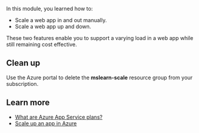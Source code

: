 In this module, you learned how to:

- Scale a web app in and out manually.
- Scale a web app up and down.

These two features enable you to support a varying load in a web app while still remaining cost effective.

## Clean up

Use the Azure portal to delete the **mslearn-scale** resource group from your subscription.

## Learn more

- [What are Azure App Service plans?](/azure/app-service/overview-hosting-plans)
- [Scale up an app in Azure](/azure/app-service/web-sites-scale)
